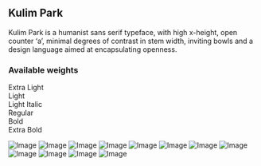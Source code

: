 ## Kulim Park

Kulim Park is a humanist sans serif typeface, with high x-height, open counter ‘a’, minimal degrees of contrast in stem width, inviting bowls and a design language aimed at encapsulating openness.

### Available weights
Extra Light  
Light  
Light Italic  
Regular  
Bold  
Extra Bold  

![Image](images/kulim-park2.jpg)
![Image](images/kulim-park3.jpg)
![Image](images/kulim-park4.jpg)
![Image](images/kulim-park5.jpg)
![Image](images/kulim-park6.jpg)
![Image](images/kulim-park7.jpg)
![Image](images/kulim-park8.jpg)
![Image](images/kulim-park9.jpg)
![Image](images/kulim-park10.jpg)
![Image](images/kulim-park11.jpg)
![Image](images/kulim-park12.jpg)
![Image](images/kulim-park13.jpg)
